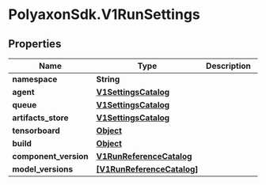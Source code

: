 # PolyaxonSdk.V1RunSettings

## Properties

Name | Type | Description | Notes
------------ | ------------- | ------------- | -------------
**namespace** | **String** |  | [optional] 
**agent** | [**V1SettingsCatalog**](V1SettingsCatalog.md) |  | [optional] 
**queue** | [**V1SettingsCatalog**](V1SettingsCatalog.md) |  | [optional] 
**artifacts_store** | [**V1SettingsCatalog**](V1SettingsCatalog.md) |  | [optional] 
**tensorboard** | [**Object**](.md) |  | [optional] 
**build** | [**Object**](.md) |  | [optional] 
**component_version** | [**V1RunReferenceCatalog**](V1RunReferenceCatalog.md) |  | [optional] 
**model_versions** | [**[V1RunReferenceCatalog]**](V1RunReferenceCatalog.md) |  | [optional] 



